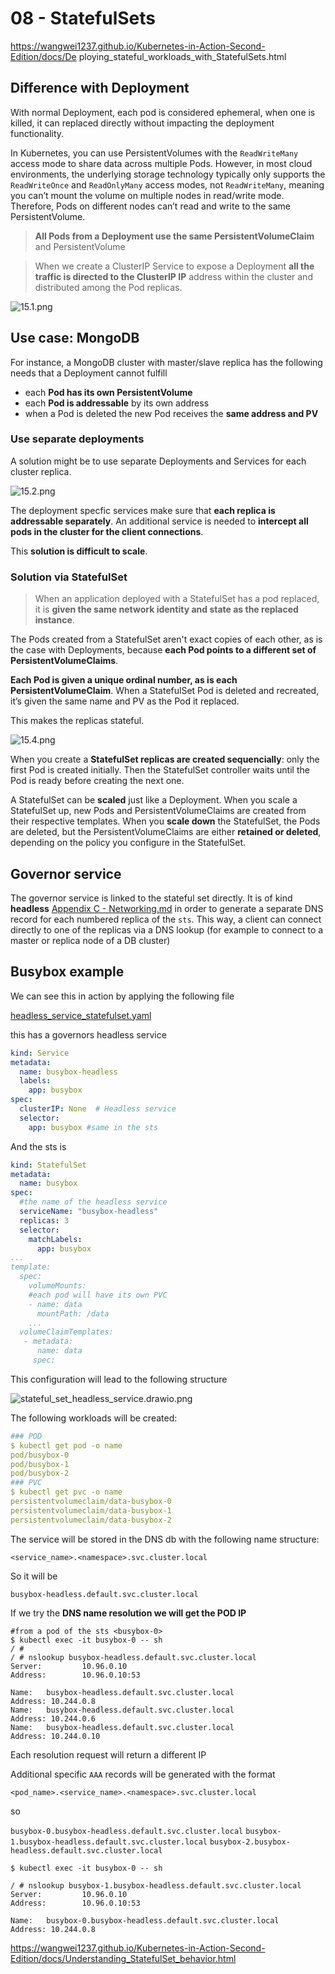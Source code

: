 # 08 - StatefulSets

https://wangwei1237.github.io/Kubernetes-in-Action-Second-Edition/docs/De
ploying_stateful_workloads_with_StatefulSets.html

## Difference with Deployment

With normal Deployment, each pod is considered ephemeral, when one is killed, it can
replaced directly without impacting the deployment functionality.

 In Kubernetes, you can use PersistentVolumes with the `ReadWriteMany` access mode to share data across multiple Pods. 
 However, in most cloud environments, the underlying storage technology typically only supports the `ReadWriteOnce` and `ReadOnlyMany` 
 access modes, not `ReadWriteMany`, meaning you can’t mount the volume on multiple nodes in read/write mode. 
 Therefore, Pods on different nodes can’t read and write to the same PersistentVolume.

> **All Pods from a Deployment use the same PersistentVolumeClaim** and PersistentVolume

> When we create a ClusterIP Service to expose a Deployment **all the traffic is directed 
> to the ClusterIP IP** address within the cluster and distributed among the Pod replicas.

 ![15.1.png](images%2Fstatefulsets%2F15.1.png)

## Use case: MongoDB

For instance, a MongoDB cluster with master/slave replica has the following needs 
that a Deployment cannot fulfill

* each **Pod has its own PersistentVolume**
* each **Pod is addressable** by its own address
* when a Pod is deleted the new Pod receives the **same address and PV**

### Use separate deployments 

A solution might be to use separate Deployments and Services for each cluster replica.

![15.2.png](images%2Fstatefulsets%2F15.2.png)

The deployment specfic services make sure that **each replica is addressable separately**.
An additional service is needed to **intercept all pods in the cluster for the client connections**.

This **solution is difficult to scale**.

### Solution via StatefulSet

 
> When an application deployed with a StatefulSet has a pod replaced, 
> it is **given the same network identity and state as the replaced instance**.

The Pods created from a StatefulSet aren't exact copies of each other, as is the case with Deployments, 
because **each Pod points to a different set of PersistentVolumeClaims**. 

**Each Pod is given a unique ordinal number, as is each PersistentVolumeClaim**. 
When a StatefulSet Pod is deleted and recreated, it’s given the same name and PV as the Pod it replaced.  

This makes the replicas stateful.

![15.4.png](images%2Fstatefulsets%2F15.4.png)

When you create a **StatefulSet replicas are created sequencially**: only the first Pod is created initially. 
Then the StatefulSet controller waits until the Pod is ready before creating the next one.

A StatefulSet can be **scaled** just like a Deployment. 
When you scale a StatefulSet up, new Pods and PersistentVolumeClaims are created from their respective templates. 
When you **scale down** the StatefulSet, the Pods are deleted, but the PersistentVolumeClaims are either **retained or deleted**, 
depending on the policy you configure in the StatefulSet.

## Governor service

The governor service is linked to the stateful set directly. It is of kind **headless**
[Appendix C - Networking.md](Appendix%20C%20-%20Networking.md#using-headless-service-to-connect-directly-to-pods)
in order to generate a separate DNS record for each numbered replica of the `sts`.
This way, a client can connect directly to one of the replicas via a DNS lookup (for example to connect to a master or replica 
node of a DB cluster)

## Busybox example

We can see this in action by applying the following file

[headless_service_statefulset.yaml](config%2Fstatefulsets%2Fheadless_service_statefulset.yaml)

this has a governors headless service

```yaml
kind: Service
metadata:
  name: busybox-headless
  labels:
    app: busybox
spec:
  clusterIP: None  # Headless service
  selector:
    app: busybox #same in the sts
```
And the sts  is

```yaml
kind: StatefulSet
metadata:
  name: busybox
spec:
  #the name of the headless service
  serviceName: "busybox-headless"
  replicas: 3
  selector:
    matchLabels:
      app: busybox
...
template:
  spec:
    volumeMounts:
    #each pod will have its own PVC
    - name: data
      mountPath: /data
    ...
  volumeClaimTemplates:
   - metadata:
      name: data
     spec:
```

This configuration will lead to the following structure

![stateful_set_headless_service.drawio.png](images%2Fstatefulsets%2Fstateful_set_headless_service.drawio.png)

The following workloads will be created:

```yaml
### POD
$ kubectl get pod -o name
pod/busybox-0
pod/busybox-1
pod/busybox-2
### PVC
$ kubectl get pvc -o name
persistentvolumeclaim/data-busybox-0
persistentvolumeclaim/data-busybox-1
persistentvolumeclaim/data-busybox-2
```

The service will be stored in the DNS db with the following name structure:

`<service_name>.<namespace>.svc.cluster.local`

So it will be

`busybox-headless.default.svc.cluster.local`

If we try the **DNS name resolution we will get the POD IP** 

```shell
#from a pod of the sts <busybox-0>
$ kubectl exec -it busybox-0 -- sh
/ #
/ # nslookup busybox-headless.default.svc.cluster.local
Server:         10.96.0.10
Address:        10.96.0.10:53

Name:   busybox-headless.default.svc.cluster.local
Address: 10.244.0.8
Name:   busybox-headless.default.svc.cluster.local
Address: 10.244.0.6
Name:   busybox-headless.default.svc.cluster.local
Address: 10.244.0.10
```

Each resolution request will return a different IP

Additional specific `AAA` records will be generated with the format

`<pod_name>.<service_name>.<namespace>.svc.cluster.local`

so

`busybox-0.busybox-headless.default.svc.cluster.local`
`busybox-1.busybox-headless.default.svc.cluster.local`
`busybox-2.busybox-headless.default.svc.cluster.local`

```shell
$ kubectl exec -it busybox-0 -- sh

/ # nslookup busybox-1.busybox-headless.default.svc.cluster.local
Server:         10.96.0.10
Address:        10.96.0.10:53

Name:   busybox-0.busybox-headless.default.svc.cluster.local
Address: 10.244.0.8
```

https://wangwei1237.github.io/Kubernetes-in-Action-Second-Edition/docs/Understanding_StatefulSet_behavior.html




